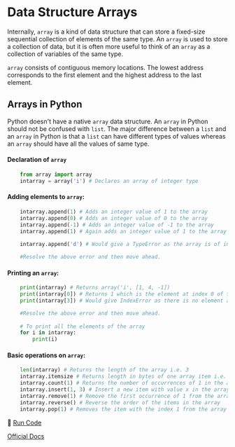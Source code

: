 # Data Structure Arrays

Internally, `array` is a kind of data structure that can store a fixed-size sequential collection of elements of the same type. An `array` is used to store a collection of data, but it is often more useful to think of an `array` as a collection of variables of the same type.

`array` consists of contiguous memory locations. The lowest address corresponds to the first element and the highest address to the last element.

## Arrays in Python

Python doesn't have a native `array` data structure. An `array` in Python should not be confused with `list`. The major difference between a `list`
and an `array` in Python is that a `list` can have different types of values whereas an `array` should have all the values of same type.

#### Declaration of `array`

```python
	from array import array
	intarray = array('i') # Declares an array of integer type
```

#### Adding elements to `array`:

```python
	intarray.append(1) # Adds an integer value of 1 to the array
	intarray.append(0) # Adds an integer value of 0 to the array
	intarray.append(-1) # Adds an integer value of -1 to the array
	intarray.append(1) # Again adds an integer value of 1 to the array
	
	intarray.append('d') # Would give a TypeError as the array is of integer type. 

	#Resolve the above error and then move ahead.
```

#### Printing an `array`: 

```python
	print(intarray) # Returns array('i', [1, 4, -1])
	print(intarray[0]) # Returns 1 which is the element at index 0 of the array
	print(intarray[3]) # Would give IndexError as there is no element at index 3 of array. 

	#Resolve the above error and then move ahead.
	
	# To print all the elements of the array
	for i in intarray:
		print(i)
```

#### Basic operations on `array`: 

```python
	len(intarray) # Returns the length of the array i.e. 3
	intarray.itemsize # Returns length in bytes of one array item i.e. 4 as it is an integer
	intarray.count(1) # Returns the number of occurrences of 1 in the array i.e. 2
	intarray.insert(1, 3) # Insert a new item with value x in the array before position i
	intarray.remove(1) # Remove the first occurrence of 1 from the array
	intarray.reverse() # Reverse the order of the items in the array
	intarray.pop(1) # Removes the item with the index 1 from the array and returns it 
```

:rocket: [Run Code](https://repl.it/CWJB)

[Official Docs](https://docs.python.org/3.5/library/array.html)
